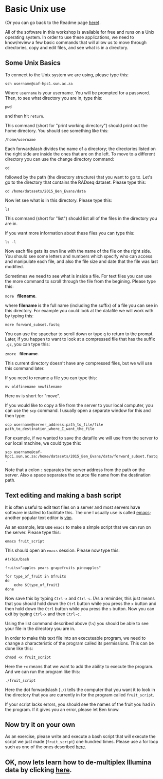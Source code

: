 # Basic Unix use

(Or you can go back to the Readme page [here](https://github.com/evansbenj/Reduced-Representation-Workshop/blob/master/1_README.md)).

All of the software in this workshop is available for free and runs on a Unix operating system.  In order to use these applications, we need to know/review a few basic commands that will allow us to move through directories, copy and edit files, and see what is in a directory.

## Some Unix Basics

To connect to the Unix system we are using, please type this:

`ssh username@caf-hpc1.sun.ac.za`

Where `username` is your username.  You will be prompted for a password. Then, to see what directory you are in, type this:

`pwd`

and then hit `return`.  

This command (short for "print working directory") should print out the home directory.  You should see something like this:

`/home/username`

Each forwardslash divides the name of a directory; the directories listed on the right side are inside the ones that are on the left.  To move to a different directory you can use the change directory command:

`cd`

followed by the path (the directory structure) that you want to go to.  Let's go to the directory that contains the RADseq dataset.  Please type this:

`cd /home/datasets/2015_Ben_Evans/data` 

Now let see what is in this directory.  Please type this:

`ls`

This command (short for "list") should list all of the files in the directory you are in.  

If you want more information about these files you can type this:

`ls -l`

Now each file gets its own line with the name of the file on the right side. You should see some letters and numbers which specify who can access and manipulate each file, and also the file size and date that the file was last modified.

Sometimes we need to see what is inside a file. For text files you can use the more command to scroll through the file from the begining.  Please type this:

`more ` **filename**.

where **filename** is the full name (including the suffix) of a file you can see in this directory.  For example you could look at the datafile we will work with by typing this:

`more forward_subset.fastq`

You can use the spacebar to scroll down or type `q` to return to the prompt.  Later, if you happen to want to look at a compressed file that has the suffix `.gz`, you can type this:

`zmore ` **filename**.

This current directory doesn't have any compressed files, but we will use this command later.

If you need to rename a file you can type this:

`mv oldfinename newfilename`

Here `mv` is short for "move".

If you would like to copy a file from the server to your local computer, you can use the `scp` command.  I usually open a separate window for this and then type:

`scp username@server_address:path_to_file/file path_to_destination_where_I_want_the_file`

For example, if we wanted to save the datafile we will use from the server to our local machine, we could type this:

`scp username@caf-hpc1.sun.ac.za:/home/datasets/2015_Ben_Evans/data/forward_subset.fastq .`

Note that a colon `:` separates the server address from the path on the server.  Also a space separates the source file name from the destination path.

## Text editing and making a bash script

It is often useful to edit text files on a server and most servers have software installed to facilitate this.  The one I usually use is called [emacs](http://www.gnu.org/software/emacs/); another popular text editor is [vim](http://www.vim.org/about.php).

As an example, lets use `emacs` to make a simple script that we can run on the server.  Please type this:

`emacs fruit_script`

This should open an `emacs` session.  Please now type this:

```
#!/bin/bash

fruits="apples pears grapefruits pineapples"

for type_of_fruit in $fruits
do
	echo ${type_of_fruit}
done
```

Now save this by typing `Ctrl-x` and `Ctrl-s`.  (As a reminder, this just means that you should hold down the `Ctrl` button while you press the `x` button and then hold down the `Ctrl` button while you press the `s` button.  Now you can exit by typing `Ctrl-x` and then `Ctrl-c`.

Using the list command described above (`ls`) you should be able to see your file in the directory you are in.

In order to make this text file into an executeable program, we need to change a characteristic of the program called its permissions.  This can be done like this:

`chmod +x fruit_script`

Here the `+x` means that we want to add the ability to execute the program.  And we can run the program like this:

`./fruit_script`

Here the dot forwardslash (`./`) tells the computer that you want it to look in the directory that you are currently in for the program called `fruit_script`.

If your script lacks errors, you should see the names of the fruit you had in the program.  If it gives you an error, please let Ben know.

## Now try it on your own

As an exercise, please write and execute a bash script that will execute the script we just made (`fruit_script`) one hundred times.  Please use a for loop such as one of the ones described [here](http://www.cyberciti.biz/faq/bash-for-loop/).


## OK, now lets learn how to de-multiplex Illumina data by clicking [here](https://github.com/evansbenj/Reduced-Representation-Workshop/blob/master/3_De-multiplexing.md).

